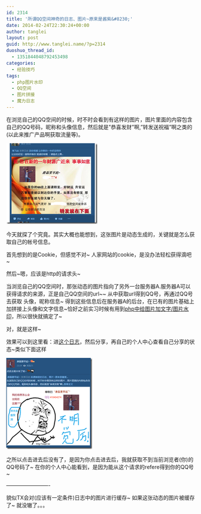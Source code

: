 ```yaml
---
id: 2314
title: '所谓QQ空间神奇的日志、图片~原来是酱紫&#8230;'
date: 2014-02-24T22:30:24+00:00
author: tanglei
layout: post
guid: http://www.tanglei.name/?p=2314
duoshuo_thread_id:
  - 1351844048792453498
categories:
  - 经验技巧
tags:
  - php图片水印
  - QQ空间
  - 图片拼接
  - 魔力日志
---
```

在浏览自己的QQ空间的时候，时不时会看到有这样的图片，图片里面的内容包含自己的QQ号码，昵称和头像信息，然后就是&#8221;恭喜发财&#8221;啊,&#8221;转发送祝福&#8221;啊之类的(以此来推广产品啊获取流量等)。

[<img style="background-image: none; padding-top: 0px; padding-left: 0px; display: inline; padding-right: 0px; border: 0px;" title="qq transfer" src="/wp-content/uploads/2014/02/qq-transfer_thumb.png" alt="qq transfer" width="244" height="216" border="0" />](/wp-content/uploads/2014/02/qq-transfer.png)

今天就探了个究竟。其实大概也能想到，这张图片是动态生成的，关键就是怎么获取自己的帐号信息。
  
首先想到的是Cookie，但感觉不对~ 人家网站的cookie，是没办法轻松获得滴吧~
  
然后~嗯，应该是http的请求头~
  
当浏览自己的QQ空间时，那张动态的图片指向了另外一台服务器A.服务器A可以获得请求的来源，正是自己QQ空间的url~~ 从中获取url得到QQ号，再通过QQ号 去获取 头像，昵称信息~ 得到这些信息后在服务器A的后台，在已有的图片基础上加拼接上头像和文字信息~恰好之前实习时候有用到[php中给图片加文字/图片水印](/blog/add-chinese-text-mark-to-picture-in-php.html)，所以很快就搞定了~
  
对，就是这样~

效果可以到这里看：进[这个日志](http://user.qzone.qq.com/410454274/blog/1393078235)，然后分享，再自己的个人中心查看自己分享的状态~类似下面这样

[<img style="background-image: none; padding-top: 0px; padding-left: 0px; display: inline; padding-right: 0px; border: 0px;" title="image" src="/wp-content/uploads/2014/02/image_thumb.png" alt="image" width="230" height="244" border="0" />](/wp-content/uploads/2014/02/image.png)

之所以点击进去后没有了，是因为你点击进去后，我就获取不到当前浏览者(你)的QQ号码了~ 在你的个人中心能看到，是因为能从这个请求的refere得到你的QQ号~
  
&#8212;&#8212;&#8212;&#8212;&#8212;&#8212;&#8212;&#8212;-
  
貌似TX会对(应该有一定条件)日志中的图片进行缓存~ 如果这张动态的图片被缓存了~ 就没辙了。。。
